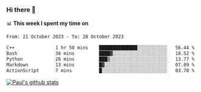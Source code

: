 ### Hi there 👋

📊 **This week I spent my time on**
<!--START_SECTION:waka-->

```txt
From: 21 October 2023 - To: 28 October 2023

C++               1 hr 50 mins    ██████████████░░░░░░░░░░░   56.44 %
Bash              36 mins         ████▓░░░░░░░░░░░░░░░░░░░░   18.52 %
Python            26 mins         ███▒░░░░░░░░░░░░░░░░░░░░░   13.77 %
Markdown          13 mins         █▓░░░░░░░░░░░░░░░░░░░░░░░   07.09 %
ActionScript      7 mins          █░░░░░░░░░░░░░░░░░░░░░░░░   03.78 %
```

<!--END_SECTION:waka-->


[![Paul's github stats](https://github-readme-stats.vercel.app/api?username=mickeyouyou&theme=dracula&show_icons=true)](https://github.com/anuraghazra/github-readme-stats)
